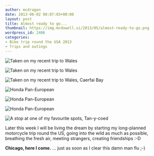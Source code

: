 ```yaml
---
author: mcdragon
date: 2013-06-02 08:07:03+00:00
layout: post
title: Almost ready to go...
thumbnail: https://img.mcdowell.si/2013/05/almost-ready-to-go.png
wordpress_id: 2406
categories:
- Bike trip round the USA 2013
- Trips and outings
---
```


![Taken on my recent trip to Wales](https://img.mcdowell.si/2013/05/bike_at_scollock_1-1.jpg "Taken on my recent trip to Wales")

![Taken on my recent trip to Wales](https://img.mcdowell.si/2013/05/bike_at_scollock_2-1.jpg "Taken on my recent trip to Wales")

![Taken on my recent trip to Wales, Caerfai Bay](https://img.mcdowell.si/2013/05/Caerfai_bay-1.jpg "Taken on my recent trip to Wales, Caerfai Bay")

![Honda Pan-European](https://img.mcdowell.si/2013/05/Pan_European_1-1.jpg "Honda Pan-European")

![Honda Pan-European](https://img.mcdowell.si/2013/05/Pan_European_2-1.jpg "Honda Pan-European")

![Honda Pan-European](https://img.mcdowell.si/2013/05/Pan_European_3-1.jpg "Honda Pan-European")

![A stop at one of my favourite spots, Tan-y-coed](https://img.mcdowell.si/2013/05/Tan-y-coed-1.jpg "A stop at one of my favourite spots, Tan-y-coed")

Later this week I will be living the dream by starting my long-planned motorcycle trip round the US, going into the wild as much as possible, breathing the fresh air, meeting strangers, creating friendships :-D

**Chicago, here I come.**
... just as soon as I clear this damn man flu ;-)
